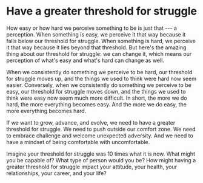 # Have a greater threshold for struggle

How easy or how hard we perceive something to be is just that --- a perception. When something is easy, we perceive it that way because it falls below our threshold for struggle. When something is hard, we perceive it that way because it lies beyond that threshold. But here's the amazing thing about our threshold for struggle: we can change it, which means our perception of what's easy and what's hard can change as well.

When we consistently do something we perceive to be hard, our threshold for struggle moves up, and the things we used to think were hard now seem easier. Conversely, when we consistently do something we perceive to be easy, our threshold for struggle moves down, and the things we used to think were easy now seem much more difficult. In short, the more we do hard, the more everything becomes easy. And the more we do easy, the more everything becomes hard.

If we want to grow, advance, and evolve, we need to have a greater threshold for struggle. We need to push outside our comfort zone. We need to embrace challenge and welcome unexpected adversity. And we need to have a mindset of being comfortable with uncomfortable.

Imagine your threshold for struggle was 10 times what it is now. What might you be capable of? What type of person would you be? How might having a greater threshold for struggle impact your attitude, your health, your relationships, your career, and your life?
